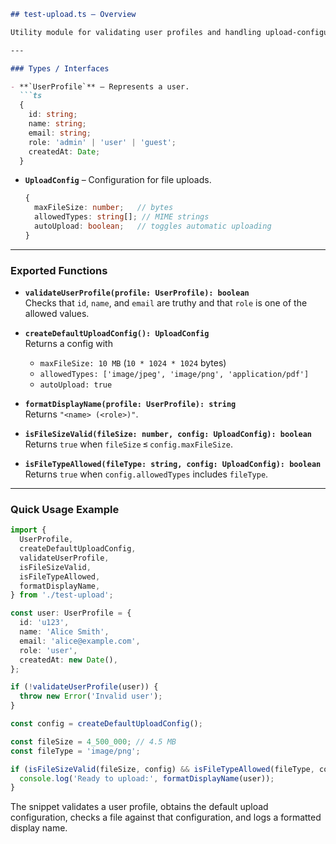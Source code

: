 ```markdown
## test‑upload.ts – Overview  

Utility module for validating user profiles and handling upload‑configuration checks (file size & MIME type) used by the automatic document‑upload feature.

---

### Types / Interfaces  

- **`UserProfile`** – Represents a user.  
  ```ts
  {
    id: string;
    name: string;
    email: string;
    role: 'admin' | 'user' | 'guest';
    createdAt: Date;
  }
  ```

- **`UploadConfig`** – Configuration for file uploads.  
  ```ts
  {
    maxFileSize: number;   // bytes
    allowedTypes: string[]; // MIME strings
    autoUpload: boolean;   // toggles automatic uploading
  }
  ```

---

### Exported Functions  

- **`validateUserProfile(profile: UserProfile): boolean`**  
  Checks that `id`, `name`, and `email` are truthy and that `role` is one of the allowed values.

- **`createDefaultUploadConfig(): UploadConfig`**  
  Returns a config with  
  - `maxFileSize: 10 MB` (`10 * 1024 * 1024` bytes)  
  - `allowedTypes: ['image/jpeg', 'image/png', 'application/pdf']`  
  - `autoUpload: true`

- **`formatDisplayName(profile: UserProfile): string`**  
  Returns `"<name> (<role>)"`.

- **`isFileSizeValid(fileSize: number, config: UploadConfig): boolean`**  
  Returns `true` when `fileSize` ≤ `config.maxFileSize`.

- **`isFileTypeAllowed(fileType: string, config: UploadConfig): boolean`**  
  Returns `true` when `config.allowedTypes` includes `fileType`.

---

### Quick Usage Example  

```ts
import {
  UserProfile,
  createDefaultUploadConfig,
  validateUserProfile,
  isFileSizeValid,
  isFileTypeAllowed,
  formatDisplayName,
} from './test-upload';

const user: UserProfile = {
  id: 'u123',
  name: 'Alice Smith',
  email: 'alice@example.com',
  role: 'user',
  createdAt: new Date(),
};

if (!validateUserProfile(user)) {
  throw new Error('Invalid user');
}

const config = createDefaultUploadConfig();

const fileSize = 4_500_000; // 4.5 MB
const fileType = 'image/png';

if (isFileSizeValid(fileSize, config) && isFileTypeAllowed(fileType, config)) {
  console.log('Ready to upload:', formatDisplayName(user));
}
```

The snippet validates a user profile, obtains the default upload configuration, checks a file against that configuration, and logs a formatted display name.
```
